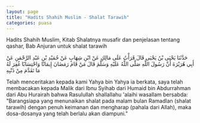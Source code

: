 ```yaml
---
layout: page
title: "Hadits Shahih Muslim - Shalat Tarawih"
categories: puasa
---
```


Hadits Shahih Muslim, Kitab Shalatnya musafir dan penjelasan tentang qashar, Bab Anjuran untuk shalat tarawih

<p class="arab">
حَدَّثَنَا يَحْيَى بْنُ يَحْيَى قَالَ قَرَأْتُ عَلَى مَالِكٍ عَنْ ابْنِ شِهَابٍ عَنْ حُمَيْدِ بْنِ عَبْدِ الرَّحْمَنِ عَنْ أَبِي هُرَيْرَةَ أَنَّ رَسُولَ اللَّهِ صَلَّى اللَّهُ عَلَيْهِ وَسَلَّمَ قَالَ مَنْ قَامَ رَمَضَانَ إِيمَانًا وَاحْتِسَابًا غُفِرَ لَهُ مَا تَقَدَّمَ مِنْ ذَنْبِهِ
</p>

Telah menceritakan kepada kami Yahya bin Yahya ia berkata, saya telah membacakan kepada Malik dari Ibnu Syihab dari Humaid bin Abdurrahman dari Abu Hurairah bahwa Rasulullah shallallahu 'alaihi wasallam bersabda: "Barangsiapa yang menunaikan shalat pada malam bulan Ramadlan (shalat tarawih) dengan penuh keimanan dan mengharap (pahala dari Allah), maka dosa-dosanya yang telah berlalu akan diampuni."
